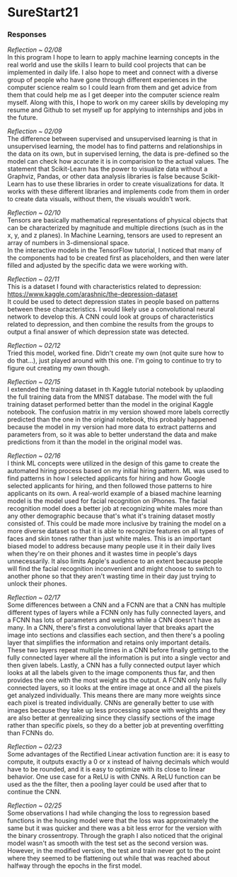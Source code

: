 # SureStart21

### Responses

*Reflection ~ 02/08*  
In this program I hope to learn to apply machine learning concepts in the real world and use the skills I learn to build cool projects that can be implemented in daily life. I also hope to meet and connect with a diverse group of people who have gone through different experiences in the computer science realm so I could learn from them and get advice from them that could help me as I get deeper into the computer science realm myself. Along with this, I hope to work on my career skills by developing my resume and Github to set myself up for applying to internships and jobs in the future.

*Reflection ~ 02/09*  
The difference between supervised and unsupervised learning is that in unsupervised learning, the model has to find patterns and relationships in the data on its own, but in supervised lerning, the data is pre-defined so the model can check how accurate it is in comparision to the actual values.
The statement that Scikit-Learn has the power to visualize data without a Graphviz, Pandas, or other data analysis libraries is false because Scikit-Learn has to use these libraries in order to create visualizations for data. It works with these different libraries and implements code from them in order to create data visuals, without them, the visuals wouldn't work.

*Reflection ~ 02/10*  
Tensors are basically mathematical representations of physical objects that can be characterized by magnitude and multiple directions (such as in the x, y, and z planes). In Machine Learning, tensors are used to represent an array of numbers in 3-dimensional space.  
In the interactive models in the TensorFlow tutorial, I noticed that many of the components had to be created first as placeholders, and then were later filled and adjusted by the specific data we were working with.

*Reflection ~ 02/11*  
This is a dataset I found with characteristics related to depression: https://www.kaggle.com/arashnic/the-depression-dataset  
It could be used to detect depression states in people based on patterns between these characteristics. I would likely use a convolutional neural network to develop this. A CNN could look at groups of characteristics related to depression, and then combine the results from the groups to output a final answer of which depression state was detected.

*Reflection ~ 02/12*  
Tried this model, worked fine. Didn't create my own (not quite sure how to do that...), just played around with this one. I'm going to continue to try to figure out creating my own though.

*Reflection ~ 02/15*  
I extended the training dataset in th Kaggle tutorial notebook by uplaoding the full training data from the MNIST database. The model with the full training dataset performed better than the model in the original Kaggle notebook. The confusion matrix in my version showed more labels correctly predicted than the one in the original notebook, this probably happened because the model in my version had more data to extract patterns and parameters from, so it was able to better understand the data and make predictions from it than the model in the original model was.

*Reflection ~ 02/16*  
I think ML concepts were utilized in the design of this game to create the automated hiring process based on my initial hiring pattern. ML was used to find patterns in how I selected applicants for hiring and how Google selected applicants for hiring, and then followed those patterns to hire applicants on its own. A real-world example of a biased machine learning model is the model used for facial recognition on iPhones. The facial recognition model does a better job at recognizing white males more than any other demographic because that's what it's training dataset mostly consisted of. This could be made more inclusive by training the model on a more diverse dataset so that it is able to recognize features on all types of faces and skin tones rather than just white males. This is an important biased model to address because many people use it in their daily lives when they're on their phones and it wastes time in people's days unnecessarily. It also limits Apple's audience to an extent because people will find the facial recognition inconvenient and might choose to switch to another phone so that they aren't wasting time in their day just trying to unlock their phones.

*Reflection ~ 02/17*  
Some differences between a CNN and a FCNN are that a CNN has multiple different types of layers while a FCNN only has fully connected layers, and a FCNN has lots of parameters and weights while a CNN doesn't have as many. In a CNN, there's first a convolutional layer that breaks apart the image into sections and classifies each section, and then there's a pooling layer that simplifies the information and retains only important details. These two layers repeat multiple times in a CNN before finally getting to the fully connected layer where all the information is put into a single vector and then given labels. Lastly, a CNN has a fully connected output layer which looks at all the labels given to the image components thus far, and then provides the one with the most weight as the output. A FCNN only has fully connected layers, so it looks at the entire image at once and all the pixels get analyzed individually. This means there are many more weights since each pixel is treated individually. CNNs are generally better to use with images because they take up less processing space with weights and they are also better at genrealizing since they classify sections of the image rather than specific pixels, so they do a better job at preventing overfitting than FCNNs do.

*Reflection ~ 02/23*  
Some advantages of the Rectified Linear activation function are: it is easy to compute, it outputs exactly a 0 or x instead of haivng decimals which would have to be rounded, and it is easy to optimize with its close to linear behavior. One use case for a ReLU is with CNNs. A ReLU function can be used as the the filter, then a pooling layer could be used after that to continue the CNN.

*Reflection ~ 02/25*  
Some observations I had while changing the loss to regression based functions in the housing model were that the loss was approximately the same but it was quicker and there was a bit less error for the version with the binary crossentropy. Through the graph I also noticed that the original model wasn't as smooth with the test set as the second version was. However, in the modified version, the test and train never got to the point where they seemed to be flattening out while that was reached about halfway through the epochs in the first model.

